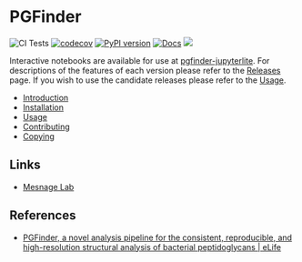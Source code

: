 # PGFinder

![CI Tests](https://github.com/Mesnage-Org/pgfinder/actions/workflows/ci-tests.yml/badge.svg)
[![codecov](https://codecov.io/gh/Mesnage-Org/pgfinder/branch/master/graph/badge.svg?token=5SM94G9Z6K)](https://codecov.io/gh/Mesnage-Org/pgfinder)
[![PyPI version](https://img.shields.io/pypi/v/pgfinder?color=blue)](https://pypi.org/project/pgfinder/)
[![Docs](https://img.shields.io/badge/github.io-docs-green)](https://mesnage-org.github.io/pgfinder/)
[![](https://img.shields.io/badge/ORDA--DOI-10.15131%2Fshef.data.20101751.v1-lightgrey)](https://doi.org/10.15131/shef.data.20101751.v1)

Interactive notebooks are available for use at
[pgfinder-jupyterlite](https://mesnage-org.github.io/pgfinder-jupyterlite/lab?path=pgfinder_interactive.ipynb). For
descriptions of the features of each version please refer to the
[Releases](https://github.com/Mesnage-Org/pgfinder/releases) page. If you wish to use the candidate releases please
refer to the [Usage](https://mesnage-org.github.io/pgfinder/master/usage.html).


* [Introduction](https://mesnage-org.github.io/pgfinder/master/introduction.html)
* [Installation](https://mesnage-org.github.io/pgfinder/master/installation.html)
* [Usage](https://mesnage-org.github.io/pgfinder/master/usage.html)
* [Contributing](https://mesnage-org.github.io/pgfinder/master/contributing.html)
* [Copying](https://mesnage-org.github.io/pgfinder/master/copying.html)

## Links

* [Mesnage Lab](https://mesnagelab.weebly.com/)

## References

* [PGFinder, a novel analysis pipeline for the consistent, reproducible, and high-resolution structural analysis of bacterial peptidoglycans | eLife](https://elifesciences.org/articles/70597)
